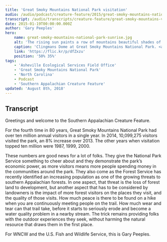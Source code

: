 ```yaml
---
title: 'Great Smoky Mountains National Park visitation'
audio: /audio/podcast/creature-feature/2015/great-smoky-mountains-national-park-visitation.mp3
transcript: /audio/transcripts/creature-feature/great-smoky-mountains-visitor-numbers.pdf
date: 2015-01-19T00:00:00.000Z
author: 'Gary Peeples'
hero:
    name: great-smoky-mountains-national-park-sunrise.jpg
    alt: 'The rising sun paints a row of mountains beautiful shades of purple.'
    caption: 'Clingmans Dome at Great Smoky Mountains National Park. <a href="https://flic.kr/p/dfZxzu">Photo</a> by Matthew Paulson, CC BY-NC-ND 2.0.'
    link: 'https://flic.kr/p/dfZxzu'
    position: '50% 35%'
tags:
    - 'Asheville Ecological Services Field Office'
    - 'Great Smoky Mountains National Park'
    - 'North Carolina'
    - Podcast
    - 'Southern Appalachian Creature Feature'
updated: 'August 8th, 2018'
---
```


## Transcript

Greetings and welcome to the Southern Appalachian Creature Feature.

For the fourth time in 80 years, Great Smoky Mountains National Park had over ten million annual visitors in a single year. In 2014, 10,099,275 visitors visited the park, an 8% increase over 2013. The other years when visitation topped ten million were 1987, 1999, 2000.

These numbers are good news for a lot of folks. They give the National Park Service something to cheer about and they demonstrate the park’s economic power, as more visitors means more people spending money in the communities around the park. They also come as the Forest Service has recently identified an increasing population as one of the growing threats to southern Appalachian forests. In one aspect, that threat is the loss of forest land to development, but another aspect that has to be considered by landowners is the impact of more forest visitors on the places they visit, and the quality of those visits. How much peace is there to be found on a hike when you are continuously meeting people on the trail.  How much wear and tear can that trail take, before it starts to seriously erode and become a water quality problem in a nearby stream. The trick remains providing folks with the outdoor experiences they seek, without harming the natural resource that draws them in the first place. 

For WNCW and the U.S. Fish and Wildlife Service, this is Gary Peeples.